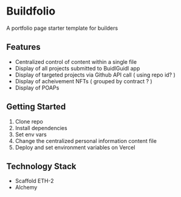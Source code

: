 # Buildfolio

A portfolio page starter template for builders

## Features

- Centralized control of content within a single file
- Display of all projects submitted to BuidlGuidl app
- Display of targeted projects via Github API call ( using repo id? )
- Display of acheivement NFTs ( grouped by contract ? )
- Display of POAPs

## Getting Started

1. Clone repo
2. Install dependencies
3. Set env vars
4. Change the centralized personal information content file
5. Deploy and set environment variables on Vercel

## Technology Stack

- Scaffold ETH-2
- Alchemy
